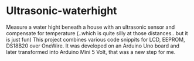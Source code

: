 # Ultrasonic-waterhight
Measure a water hight beneath a house with an ultrasonic sensor and compensate for temperature 
(..which is quite silly at those distances.. but it is just fun)
This project combines various code snippits for LCD, EEPROM, DS18B20 over OneWire.
It was developed on an Arduino Uno board and later transformed into Arduino Mini 5 Volt, that was a new step for me.
